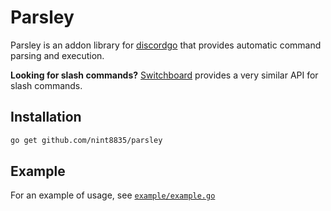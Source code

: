 # Parsley

Parsley is an addon library for [discordgo](https://github.com/bwmarrin/discordgo) that provides automatic command parsing and execution.

**Looking for slash commands?** [Switchboard](https://github.com/nint8835/switchboard) provides a very similar API for slash commands.

## Installation

```bash
go get github.com/nint8835/parsley
```

## Example

For an example of usage, see [`example/example.go`](./example/example.go)
